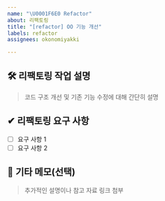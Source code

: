 ```yaml
---
name: "\U0001F6E0 Refactor"
about: 리팩토링
title: "[refactor] OO 기능 개선"
labels: refactor
assignees: okonomiyakki

---
```


## 🛠 리팩토링 작업 설명
> 코드 구조 개선 및 기존 기능 수정에 대해 간단히 설명 

## ✔ 리팩토링 요구 사항
- [ ] 요구 사항 1
- [ ] 요구 사항 2

## 💬 기타 메모(선택)
> 추가적인 설명이나 참고 자료 링크 첨부
